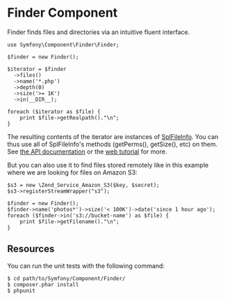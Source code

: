Finder Component
================

Finder finds files and directories via an intuitive fluent interface.

    use Symfony\Component\Finder\Finder;

    $finder = new Finder();

    $iterator = $finder
      ->files()
      ->name('*.php')
      ->depth(0)
      ->size('>= 1K')
      ->in(__DIR__);

    foreach ($iterator as $file) {
        print $file->getRealpath()."\n";
    }

The resulting contents of the iterator are instances of [SplFileInfo][1]. You can 
thus use all of SplFileInfo's methods (getPerms(), getSize(), etc) on them. See
[the API documentation][2] or the [web tutorial][3] for more.

But you can also use it to find files stored remotely like in this example where
we are looking for files on Amazon S3:

    $s3 = new \Zend_Service_Amazon_S3($key, $secret);
    $s3->registerStreamWrapper("s3");

    $finder = new Finder();
    $finder->name('photos*')->size('< 100K')->date('since 1 hour ago');
    foreach ($finder->in('s3://bucket-name') as $file) {
        print $file->getFilename()."\n";
    }

Resources
---------

You can run the unit tests with the following command:

    $ cd path/to/Symfony/Component/Finder/
    $ composer.phar install
    $ phpunit

[1]: http://php.net/splfileinfo
[2]: http://api.symfony.com/2.5/Symfony/Component/Finder/SplFileInfo.html
[3]: http://symfony.com/doc/current/components/finder.html#usage
